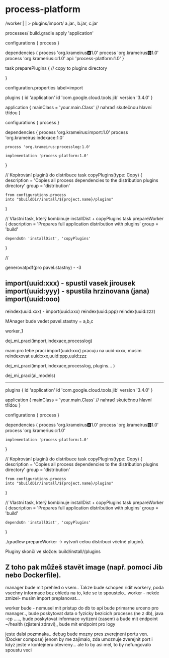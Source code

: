 # process-platform

/worker
|
| > plugins/import/ a.jar., b.jar, c.jar

processes/ build.gradle
apply 'application'

configurations {
process
}

dependencies {
process 'org.krameirus🅰️1.0'
process 'org.krameirus🅱️1.0'
process 'org.kramerius:c:1.0'
    api: 'process-platform:1.0'
}

task preparePlugins  {
// copy to plugins directory

}

configuration.properties
label=import

plugins {
id 'application'
id 'com.google.cloud.tools.jib' version '3.4.0'
}

application {
mainClass = 'your.main.Class' // nahraď skutečnou hlavní třídou
}

configurations {
process
}

dependencies {
process 'org.krameirus:import:1.0'
process 'org.krameirus:indexace:1.0'

    process 'org.krameirus:processlog:1.0'

    implementation 'process-platform:1.0'
}

// Kopírování pluginů do distribuce
task copyPlugins(type: Copy) {
description = 'Copies all process dependencies to the distribution plugins directory'
group = 'distribution'

    from configurations.process
    into "$buildDir/install/${project.name}/plugins"
}


// Vlastní task, který kombinuje installDist + copyPlugins
task prepareWorker {
description = 'Prepares full application distribution with plugins'
group = 'build'

    dependsOn 'installDist', 'copyPlugins'
}

//

generovatpdf(pro pavel.stastny) - -3

import(uuid:xxx) - spustil vasek jirousek
import(uuid:yyy) - spustila hrzinovana (jana)
import(uuid:ooo)
---------------

reindex(uuid:xxx) - import(uuid:xxx)
reindex(uuid:ppp)
reindex(uuid:zzz)


MAnager bude vedet pavel.stastny = a,b,c

worker_1

dej_mi_praci(import,indexace,processlog)

mam pro tebe praci import(uuid:xxx)
pracuju na uuid:xxxx,  musim reindexovat uuid:xxx,uuid:ppp,uuid:zzz

dej_mi_praci(import,indexace,processlog, plugins... )

dej_mi_praci(ai_models)

-----------------------------------------------------------------------------------------------
plugins {
id 'application'
id 'com.google.cloud.tools.jib' version '3.4.0'
}

application {
mainClass = 'your.main.Class' // nahraď skutečnou hlavní třídou
}

configurations {
process
}

dependencies {
process 'org.krameirus:a:1.0'
process 'org.krameirus:b:1.0'
process 'org.kramerius:c:1.0'

    implementation 'process-platform:1.0'
}

// Kopírování pluginů do distribuce
task copyPlugins(type: Copy) {
description = 'Copies all process dependencies to the distribution plugins directory'
group = 'distribution'

    from configurations.process
    into "$buildDir/install/${project.name}/plugins"
}

// Vlastní task, který kombinuje installDist + copyPlugins
task prepareWorker {
description = 'Prepares full application distribution with plugins'
group = 'build'

    dependsOn 'installDist', 'copyPlugins'
}

./gradlew prepareWorker → vytvoří celou distribuci včetně pluginů.

Pluginy skončí ve složce: build/install/<project>/plugins

Z toho pak můžeš stavět image (např. pomocí Jib nebo Dockerfile).
----------------------------------------------------------------------------------
manager bude mit prehled o vsem..  Takze bude schopen ridit workery, poda vsechny informace bez ohledu na to, kde se to spoustelo..
worker - nekde zmizel- musim import preplanovat...



worker bude - nemusel mit pristup do db
to api bude primarne urceno pro manager..,
bude poskytovat data o fyzicky bezicich proceses (ne z db),   java -cp  .....,
bude poskytovat informace  vytizeni (casem) a bude mit endpoint ~/health (zjisteni zdravi),,
bude mit endpoint pro logy

jeste dalsi pozmnaka.. debug bude mozny pres zverejneni portu ven.  (Docker compose) jenom by me zajimalo, zda umoznuje zverejnit port i kdyz jeste v kontejneru otevreny...
ale to by asi mel, to by nefungovalo spoustu veci